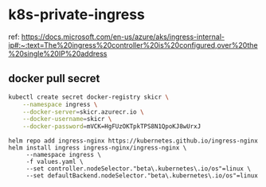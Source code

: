 # k8s-private-ingress

ref: https://docs.microsoft.com/en-us/azure/aks/ingress-internal-ip#:~:text=The%20ingress%20controller%20is%20configured,over%20the%20single%20IP%20address


## docker pull secret
```sh
kubectl create secret docker-registry skicr \
    --namespace ingress \
    --docker-server=skicr.azurecr.io \
    --docker-username=skicr \
    --docker-password=mVCK=HgFUzOKTpkTPS8N1QpoKJ8wUrxJ
```

```
helm repo add ingress-nginx https://kubernetes.github.io/ingress-nginx
helm install ingress ingress-nginx/ingress-nginx \
     --namespace ingress \
     -f values.yaml \
     --set controller.nodeSelector."beta\.kubernetes\.io/os"=linux \
     --set defaultBackend.nodeSelector."beta\.kubernetes\.io/os"=linux
```
